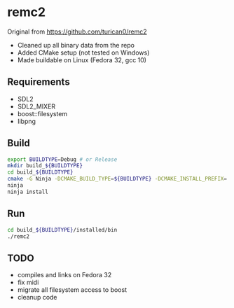 # remc2

Original from https://github.com/turican0/remc2

* Cleaned up all binary data from the repo
* Added CMake setup (not tested on Windows)
* Made buildable on Linux (Fedora 32, gcc 10)

## Requirements

* SDL2
* SDL2_MIXER
* boost::filesystem
* libpng

## Build

```bash
export BUILDTYPE=Debug # or Release
mkdir build_${BUILDTYPE}
cd build_${BUILDTYPE}
cmake -G Ninja -DCMAKE_BUILD_TYPE=${BUILDTYPE} -DCMAKE_INSTALL_PREFIX=./installed ..
ninja
ninja install
```

## Run

```bash
cd build_${BUILDTYPE}/installed/bin
./remc2
```

## TODO

* compiles and links on Fedora 32
* fix midi
* migrate all filesystem access to boost
* cleanup code
